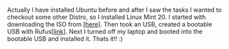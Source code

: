 Actually I have installed Ubuntu before and after I saw the tasks I wanted to checkout some other Distro, so I installed Linux Mint 20.
I started with downloading the ISO from <a href="https://www.linuxmint.com/download.php">[here]</a>.
Then took an USB, created a bootable USB with Rufus<a href="https://rufus.ie">[link]</a>.
Next I turned off my laptop and booted into the bootable USB and installed it.
Thats it!! :)
